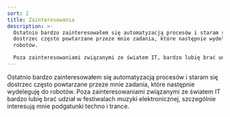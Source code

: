 ```yaml
---
sort: 2
title: Zainteresowania
description: >-
  Ostatnio bardzo zainteresowałem się automatyzacją procesów i staram się
  dostrzec często powtarzane przeze mnie zadania, które następnie wydeleguję do
  robotów.

  Poza zainteresowaniami związanymi ze światem IT, bardzo lubię brać udział w festiwalach muzyki elektronicznej, szczególnie interesują mnie podgatunki techno i trance.
---
```


Ostatnio bardzo zainteresowałem się automatyzacją procesów i staram się dostrzec często powtarzane przeze mnie zadania, które następnie wydeleguję do robotów.
Poza zainteresowaniami związanymi ze światem IT bardzo lubię brać udział w festiwalach muzyki elektronicznej, szczególnie interesują mnie podgatunki techno i trance.
